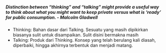 ##### Distinction between “thinking” and “talking” might provide a useful way to think about what you might want to keep private versus what is ‘ready’ for public consumption. - Malcolm Gladwell

-   Thinking: Bahan dasar dari Talking. Sesuatu yang masih dipikirkan biasanya sulit untuk disampaikan. Sulit disini bermakna masih 
-   Talking: Produk dari Thinking. Konsep yang telah berulang kali diasah, diperbaiki, hingga akhirnya terbentuk dan menjadi matang.